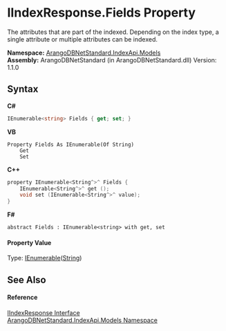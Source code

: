 # IIndexResponse.Fields Property 
 

The attributes that are part of the indexed. Depending on the index type, a single attribute or multiple attributes can be indexed.

**Namespace:**&nbsp;<a href="215740c9-85fc-74fa-998d-14b49b842d56">ArangoDBNetStandard.IndexApi.Models</a><br />**Assembly:**&nbsp;ArangoDBNetStandard (in ArangoDBNetStandard.dll) Version: 1.1.0

## Syntax

**C#**<br />
``` C#
IEnumerable<string> Fields { get; set; }
```

**VB**<br />
``` VB
Property Fields As IEnumerable(Of String)
	Get
	Set
```

**C++**<br />
``` C++
property IEnumerable<String^>^ Fields {
	IEnumerable<String^>^ get ();
	void set (IEnumerable<String^>^ value);
}
```

**F#**<br />
``` F#
abstract Fields : IEnumerable<string> with get, set

```


#### Property Value
Type: <a href="https://docs.microsoft.com/dotnet/api/system.collections.generic.ienumerable-1" target="_blank" rel="noopener noreferrer">IEnumerable</a>(<a href="https://docs.microsoft.com/dotnet/api/system.string" target="_blank" rel="noopener noreferrer">String</a>)

## See Also


#### Reference
<a href="800d84d0-0548-342e-e0fa-e82a2bab7246">IIndexResponse Interface</a><br /><a href="215740c9-85fc-74fa-998d-14b49b842d56">ArangoDBNetStandard.IndexApi.Models Namespace</a><br />